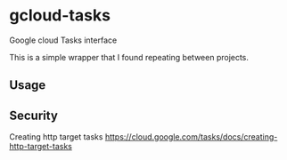 # gcloud-tasks
Google cloud Tasks interface

This is a simple wrapper that I found repeating between projects.

## Usage

## Security

Creating http target tasks
https://cloud.google.com/tasks/docs/creating-http-target-tasks
